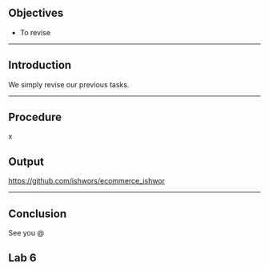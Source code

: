 ## Objectives

- To revise

---

## Introduction

We simply revise our previous tasks.

---

## Procedure

x

## Output

https://github.com/ishwors/ecommerce_ishwor

---

## Conclusion

See you @

## Lab 6
